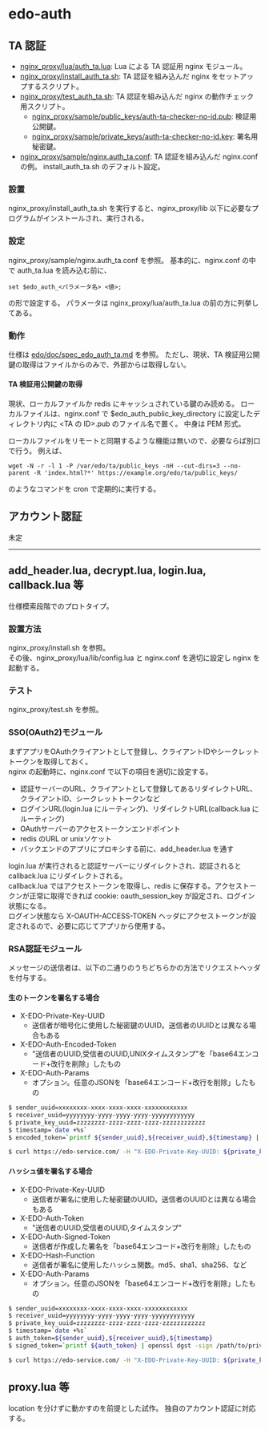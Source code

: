 edo-auth
=======


TA 認証
---

+ [nginx_proxy/lua/auth_ta.lua](nginx_proxy/lua/auth_ta.lua): Lua による TA 認証用 nginx モジュール。
+ [nginx_proxy/install_auth_ta.sh](nginx_proxy/install_auth_ta.sh): TA 認証を組み込んだ nginx をセットアップするスクリプト。
+ [nginx_proxy/test_auth_ta.sh](nginx_proxy/test_auth_ta.sh): TA 認証を組み込んだ nginx の動作チェック用スクリプト。
    + [nginx_proxy/sample/public_keys/auth-ta-checker-no-id.pub](nginx_proxy/sample/public_keys/auth-ta-checker-no-id.pub): 検証用公開鍵。
    + [nginx_proxy/sample/private_keys/auth-ta-checker-no-id.key](nginx_proxy/sample/private_keys/auth-ta-checker-no-id.key): 署名用秘密鍵。
+ [nginx_proxy/sample/nginx.auth_ta.conf](nginx_proxy/sample/nginx.auth_ta.conf): TA 認証を組み込んだ nginx.conf の例。
  install_auth_ta.sh のデフォルト設定。


### 設置
nginx_proxy/install_auth_ta.sh を実行すると、nginx_proxy/lib 以下に必要なプログラムがインストールされ、実行される。


### 設定
nginx_proxy/sample/nginx.auth_ta.conf を参照。
基本的に、nginx.conf の中で auth_ta.lua を読み込む前に、

    set $edo_auth_<パラメータ名> <値>;

の形で設定する。
パラメータは nginx_proxy/lua/auth_ta.lua の前の方に列挙してある。

### 動作
仕様は [edo/doc/spec_edo_auth_ta.md](https://github.com/realglobe-Inc/edo/blob/development/doc/spec_edo_auth_ta.md) を参照。
ただし、現状、TA 検証用公開鍵の取得はファイルからのみで、外部からは取得しない。

#### TA 検証用公開鍵の取得
現状、ローカルファイルか redis にキャッシュされている鍵のみ読める。
ローカルファイルは、nginx.conf で $edo_auth_public_key_directory に設定したディレクトリ内に &lt;TA の ID&gt;.pub のファイル名で置く。
中身は PEM 形式。

ローカルファイルをリモートと同期するような機能は無いので、必要ならば別口で行う。
例えば、

    wget -N -r -l 1 -P /var/edo/ta/public_keys -nH --cut-dirs=3 --no-parent -R 'index.html?*' https://example.org/edo/ta/public_keys/

のようなコマンドを cron で定期的に実行する。


アカウント認証
---
未定


---


add_header.lua, decrypt.lua, login.lua, callback.lua 等
---
仕様模索段階でのプロトタイプ。

### 設置方法

nginx_proxy/install.sh を参照。  
その後、nginx_proxy/lua/lib/config.lua と nginx.conf を適切に設定し nginx を起動する。  

### テスト

nginx_proxy/test.sh を参照。  

### SSO(OAuth2)モジュール

まずアプリをOAuthクライアントとして登録し、クライアントIDやシークレットトークンを取得しておく。  
nginx の起動時に、nginx.conf で以下の項目を適切に設定する。  

* 認証サーバーのURL、クライアントとして登録してあるリダイレクトURL、クライアントID、シークレットトークンなど  
* ログインURL(login.lua にルーティング)、リダイレクトURL(callback.lua にルーティング)  
* OAuthサーバーのアクセストークンエンドポイント  
* redis のURL or unixソケット  
* バックエンドのアプリにプロキシする前に、add_header.lua を通す  

login.lua が実行されると認証サーバーにリダイレクトされ、認証されると callback.lua にリダイレクトされる。  
callback.lua ではアクセストークンを取得し、redis に保存する。アクセストークンが正常に取得できれば cookie: oauth_session_key が設定され、ログイン状態になる。  
ログイン状態なら X-OAUTH-ACCESS-TOKEN ヘッダにアクセストークンが設定されるので、必要に応じてアプリから使用する。  

### RSA認証モジュール

メッセージの送信者は、以下の二通りのうちどちらかの方法でリクエストヘッダを付与する。  

#### 生のトークンを署名する場合

* X-EDO-Private-Key-UUID
  * 送信者が暗号化に使用した秘密鍵のUUID。送信者のUUIDとは異なる場合もある
* X-EDO-Auth-Encoded-Token
  * "送信者のUUID,受信者のUUID,UNIXタイムスタンプ"を「base64エンコード+改行を削除」したもの
* X-EDO-Auth-Params
  * オプション。任意のJSONを「base64エンコード+改行を削除」したもの

```sh
$ sender_uuid=xxxxxxxx-xxxx-xxxx-xxxx-xxxxxxxxxxxx
$ receiver_uuid=yyyyyyyy-yyyy-yyyy-yyyy-yyyyyyyyyyyy
$ private_key_uuid=zzzzzzzz-zzzz-zzzz-zzzz-zzzzzzzzzzzz
$ timestamp=`date +%s`
$ encoded_token=`printf ${sender_uuid},${receiver_uuid},${timestamp} | openssl rsautl -sign -inkey /path/to/private.key | openssl base64 | tr -d '\n'`

$ curl https://edo-service.com/ -H "X-EDO-Private-Key-UUID: ${private_key_uuid}" -H "X-EDO-Auth-Encoded-Token: ${encoded_token}" -H "X-EDO-Auth-Params: ..."
```

#### ハッシュ値を署名する場合

* X-EDO-Private-Key-UUID
  * 送信者が署名に使用した秘密鍵のUUID。送信者のUUIDとは異なる場合もある
* X-EDO-Auth-Token
  * "送信者のUUID,受信者のUUID,タイムスタンプ"
* X-EDO-Auth-Signed-Token
  * 送信者が作成した署名を「base64エンコード+改行を削除」したもの
* X-EDO-Hash-Function
  * 送信者が署名に使用したハッシュ関数。md5、sha1、sha256、など
* X-EDO-Auth-Params
  * オプション。任意のJSONを「base64エンコード+改行を削除」したもの

```sh
$ sender_uuid=xxxxxxxx-xxxx-xxxx-xxxx-xxxxxxxxxxxx
$ receiver_uuid=yyyyyyyy-yyyy-yyyy-yyyy-yyyyyyyyyyyy
$ private_key_uuid=zzzzzzzz-zzzz-zzzz-zzzz-zzzzzzzzzzzz
$ timestamp=`date +%s`
$ auth_token=${sender_uuid},${receiver_uuid},${timestamp}
$ signed_token=`printf ${auth_token} | openssl dgst -sign /path/to/private.key -sha256 | openssl base64 | tr -d '\n'`

$ curl https://edo-service.com/ -H "X-EDO-Private-Key-UUID: ${private_key_uuid}" -H "X-EDO-Auth-Token: ${auth_token}" -H "X-EDO-Auth-Signed-Token: ${signed_token}" -H "X-EDO-Hash-Function: sha256" -H "X-EDO-Auth-Params: ..."
```


proxy.lua 等
---
location を分けずに動かすのを前提とした試作。
独自のアカウント認証に対応する。